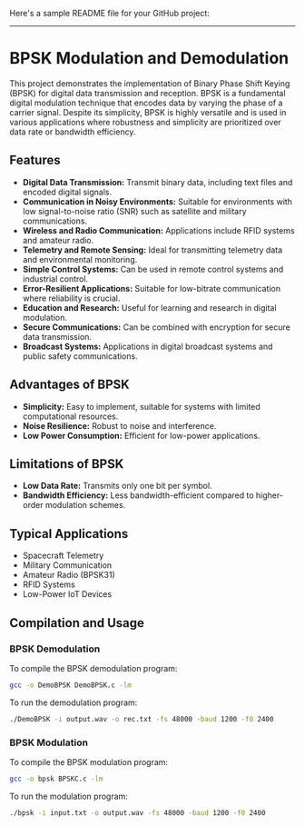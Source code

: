 Here's a sample README file for your GitHub project:

---

# BPSK Modulation and Demodulation

This project demonstrates the implementation of Binary Phase Shift Keying (BPSK) for digital data transmission and reception. BPSK is a fundamental digital modulation technique that encodes data by varying the phase of a carrier signal. Despite its simplicity, BPSK is highly versatile and is used in various applications where robustness and simplicity are prioritized over data rate or bandwidth efficiency.

## Features

- **Digital Data Transmission:** Transmit binary data, including text files and encoded digital signals.
- **Communication in Noisy Environments:** Suitable for environments with low signal-to-noise ratio (SNR) such as satellite and military communications.
- **Wireless and Radio Communication:** Applications include RFID systems and amateur radio.
- **Telemetry and Remote Sensing:** Ideal for transmitting telemetry data and environmental monitoring.
- **Simple Control Systems:** Can be used in remote control systems and industrial control.
- **Error-Resilient Applications:** Suitable for low-bitrate communication where reliability is crucial.
- **Education and Research:** Useful for learning and research in digital modulation.
- **Secure Communications:** Can be combined with encryption for secure data transmission.
- **Broadcast Systems:** Applications in digital broadcast systems and public safety communications.

## Advantages of BPSK

- **Simplicity:** Easy to implement, suitable for systems with limited computational resources.
- **Noise Resilience:** Robust to noise and interference.
- **Low Power Consumption:** Efficient for low-power applications.

## Limitations of BPSK

- **Low Data Rate:** Transmits only one bit per symbol.
- **Bandwidth Efficiency:** Less bandwidth-efficient compared to higher-order modulation schemes.

## Typical Applications

- Spacecraft Telemetry
- Military Communication
- Amateur Radio (BPSK31)
- RFID Systems
- Low-Power IoT Devices

## Compilation and Usage

### BPSK Demodulation

To compile the BPSK demodulation program:

```bash
gcc -o DemoBPSK DemoBPSK.c -lm
```

To run the demodulation program:

```bash
./DemoBPSK -i output.wav -o rec.txt -fs 48000 -baud 1200 -f0 2400
```

### BPSK Modulation

To compile the BPSK modulation program:

```bash
gcc -o bpsk BPSKC.c -lm
```

To run the modulation program:

```bash
./bpsk -i input.txt -o output.wav -fs 48000 -baud 1200 -f0 2400
```
